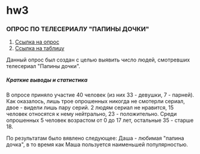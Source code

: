 # hw3
### ОПРОС ПО ТЕЛЕСЕРИАЛУ "ПАПИНЫ ДОЧКИ"
1. [Ссылка на опрос](https://goo.gl/forms/sOD7xRxh73mSMUpb2 "опрос")
2. [Ссылка на таблицу](https://docs.google.com/spreadsheets/d/1x6FF06GWFSfXvHJWM--jqWqtwCI1is4m85a_x6FopQ4/edit#gid=1643211039 "таблица")

Данный опрос был создан с целью выявить число людей, смотревших телесериал "Папины дочки".

##### *Краткие выводы и статистика*
В опросе приняло участие 40 человек (из них 33 - девушки, 7 - парней). Как оказалось, лишь трое опрошенных никогда не смотерли сериал, двое - видели лишь пару серий. 2 людям сериал не нравится, 15 человек относятся к нему нейтрально, 23 - положительно. 
Среди опрошенных 5 человек возрастом от 0 до 17 лет, остальные 35 - старше 18.

По результатам было вявлено следующее: Даша - любимая "папина дочка", в то время как Маша пользуется наименьшей популярностью. 
